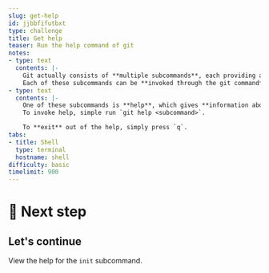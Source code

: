 ```yaml
---
slug: get-help
id: jjbbfifutbxt
type: challenge
title: Get help
teaser: Run the help command of git
notes:
- type: text
  contents: |-
    Git actually consists of **multiple subcommands**, each providing a **different functionality**.
    Each of these subcommands can be **invoked through the git command**: `git <subcommand> <subcommand-options>`.
- type: text
  contents: |-
    One of these subcommands is **help**, which gives **information about the different subcommands and their options**.
    To invoke help, simple run `git help <subcommand>`.

    To **exit** out of the help, simply press `q`.
tabs:
- title: Shell
  type: terminal
  hostname: shell
difficulty: basic
timelimit: 900
---
```

🚀 Next step
===========
## Let's continue

View the help for the `init` subcommand.